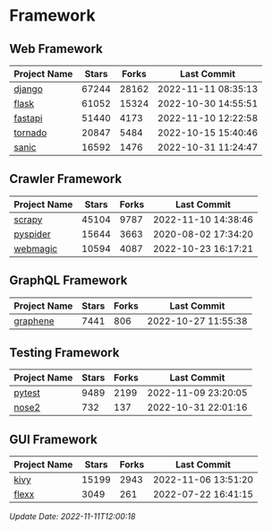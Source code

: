 # Framework

## Web Framework
| Project Name | Stars | Forks | Last Commit |
| ------------ | ----- | ----- | ----------- |
| [django](https://github.com/django/django) | 67244 | 28162 | 2022-11-11 08:35:13 |
| [flask](https://github.com/pallets/flask) | 61052 | 15324 | 2022-10-30 14:55:51 |
| [fastapi](https://github.com/tiangolo/fastapi) | 51440 | 4173 | 2022-11-10 12:22:58 |
| [tornado](https://github.com/tornadoweb/tornado) | 20847 | 5484 | 2022-10-15 15:40:46 |
| [sanic](https://github.com/sanic-org/sanic) | 16592 | 1476 | 2022-10-31 11:24:47 |

## Crawler Framework
| Project Name | Stars | Forks | Last Commit |
| ------------ | ----- | ----- | ----------- |
| [scrapy](https://github.com/scrapy/scrapy) | 45104 | 9787 | 2022-11-10 14:38:46 |
| [pyspider](https://github.com/binux/pyspider) | 15644 | 3663 | 2020-08-02 17:34:20 |
| [webmagic](https://github.com/code4craft/webmagic) | 10594 | 4087 | 2022-10-23 16:17:21 |

## GraphQL Framework
| Project Name | Stars | Forks | Last Commit |
| ------------ | ----- | ----- | ----------- |
| [graphene](https://github.com/graphql-python/graphene) | 7441 | 806 | 2022-10-27 11:55:38 |

## Testing Framework
| Project Name | Stars | Forks | Last Commit |
| ------------ | ----- | ----- | ----------- |
| [pytest](https://github.com/pytest-dev/pytest) | 9489 | 2199 | 2022-11-09 23:20:05 |
| [nose2](https://github.com/nose-devs/nose2) | 732 | 137 | 2022-10-31 22:01:16 |

## GUI Framework
| Project Name | Stars | Forks | Last Commit |
| ------------ | ----- | ----- | ----------- |
| [kivy](https://github.com/kivy/kivy) | 15199 | 2943 | 2022-11-06 13:51:20 |
| [flexx](https://github.com/flexxui/flexx) | 3049 | 261 | 2022-07-22 16:41:15 |

*Update Date: 2022-11-11T12:00:18*
